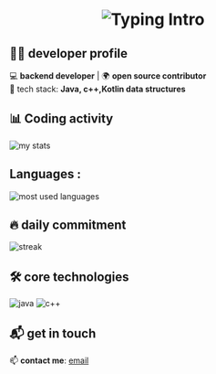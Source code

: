 
<h1 align="center">
  <img src="https://readme-typing-svg.demolab.com?font=Fira+Code&pause=1000&color=22D3EE&center=true&width=500&lines=Hi%2C+I'm+Mudassir+Ashraf" alt="Typing Intro" />
</h1>

## 👨‍💻 developer profile
💻 **backend developer** | 🌍 **open source contributor**  
🔧 tech stack: **Java, c++,Kotlin data structures**  

## 📊 Coding activity
![my stats](https://github-readme-stats.vercel.app/api?username=mudassir-92&show_icons=true&hide_border=true)
## Languages :
![most used languages](https://github-readme-stats.vercel.app/api/top-langs/?username=mudassir-92&layout=compact&hide=html,css)

## 🔥 daily commitment
![streak](https://github-readme-streak-stats.herokuapp.com/?user=mudassir-92&theme=dark)

## 🛠️ core technologies
![java](https://img.shields.io/badge/java-%23ED8B00.svg?logo=java&logoColor=white)
![c++](https://img.shields.io/badge/c++-%2300599C.svg?logo=c%2B%2B&logoColor=white)

## 📬 get in touch
📫 **contact me**: [email](mailto:gem920se@gmail.com)
